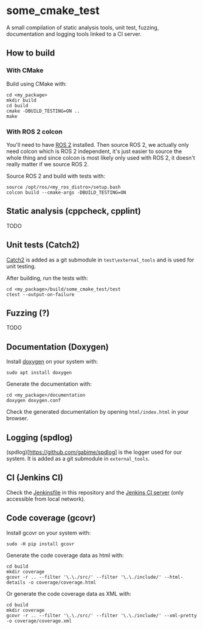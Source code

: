 # some_cmake_test

A small compilation of static analysis tools, unit test, fuzzing, documentation and logging tools linked to a CI server.

## How to build
### With CMake

Build using CMake with:
```
cd <my_package>
mkdir build
cd build
cmake -DBUILD_TESTING=ON ..
make
```

### With ROS 2 colcon

You'll need to have [ROS 2](https://index.ros.org/doc/ros2/) installed.
Then source ROS 2, we actually only need colcon which is ROS 2 independent, it's just easier to source the whole thing and since colcon is most likely only used with ROS 2, it doesn't really matter if we source ROS 2.

Source ROS 2 and build with tests with:
```
source /opt/ros/<my_ros_distro>/setup.bash
colcon build --cmake-args -DBUILD_TESTING=ON
```

## Static analysis (cppcheck, cpplint)

TODO

## Unit tests (Catch2)

[Catch2](https://github.com/catchorg/Catch2) is added as a git submodule in `test\external_tools` and is used for unit testing.

After building, run the tests with:
```
cd <my_package>/build/some_cmake_test/test
ctest --output-on-failure
```

## Fuzzing (?)

TODO

## Documentation (Doxygen)

Install [doxygen](http://www.doxygen.nl/) on your system with:
```
sudo apt install doxygen
```

Generate the documentation with:
```
cd <my_package>/documentation
doxygen doxygen.conf
```

Check the generated documentation by opening `html/index.html` in your browser.

## Logging (spdlog)

(spdlog)[https://github.com/gabime/spdlog] is the logger used for our system. It is added as a git submodule in `external_tools`.

## CI (Jenkins CI)

Check the [Jenkinsfile](Jenkinsfile) in this repository and the [Jenkins CI server](http://hopermf-desktop.local:8080/job/cmake_package_pipeline/) (only accessible from local network).

## Code coverage (gcovr)


Install gcovr on your system with:
```
sudo -H pip install gcovr
```

Generate the code coverage data as html with:
```
cd build
mkdir coverage
gcovr -r .. --filter '\.\./src/' --filter '\.\./include/' --html-details -o coverage/coverage.html 
```

Or generate the code coverage data as XML with:
```
cd build
mkdir coverage
gcovr -r .. --filter '\.\./src/' --filter '\.\./include/' --xml-pretty -o coverage/coverage.xml 
```
